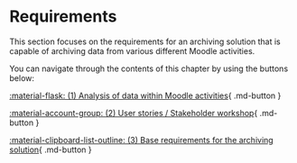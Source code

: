 # Requirements

This section focuses on the requirements for an archiving solution that is capable of archiving data from various
different Moodle activities.

You can navigate through the contents of this chapter by using the buttons below:

[:material-flask: (1) Analysis of data within Moodle activities](data-analysis){ .md-button }

[:material-account-group: (2) User stories / Stakeholder workshop](user-stories){ .md-button }

[:material-clipboard-list-outline: (3) Base requirements for the archiving solution](base-requirements){ .md-button }
